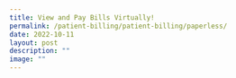 ```yaml
---
title: View and Pay Bills Virtually!
permalink: /patient-billing/patient-billing/paperless/
date: 2022-10-11
layout: post
description: ""
image: ""
---
```

